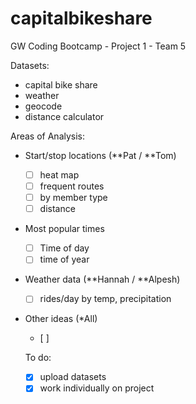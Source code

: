 # capitalbikeshare
GW Coding Bootcamp - Project 1 - Team 5 

Datasets:
* capital bike share 
* weather
* geocode
* distance calculator

Areas of Analysis:
* Start/stop locations (**Pat / **Tom)
  - [ ] heat map
  - [ ] frequent routes
  - [ ] by member type
  - [ ] distance
* Most popular times
  - [ ] Time of day
  - [ ] time of year
* Weather data (**Hannah / **Alpesh)
  - [ ] rides/day by temp, precipitation 
* Other ideas (*All)
  - [ ]  

  
  
  To do:
    - [x] upload datasets
    - [x] work individually on project
